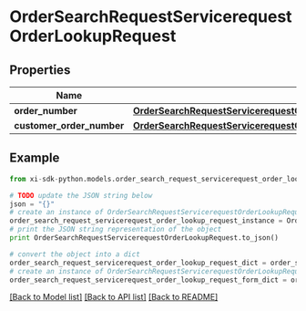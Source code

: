 # OrderSearchRequestServicerequestOrderLookupRequest


## Properties

Name | Type | Description | Notes
------------ | ------------- | ------------- | -------------
**order_number** | [**OrderSearchRequestServicerequestOrderLookupRequestOrderNumber**](OrderSearchRequestServicerequestOrderLookupRequestOrderNumber.md) |  | [optional] 
**customer_order_number** | [**OrderSearchRequestServicerequestOrderLookupRequestCustomerOrderNumber**](OrderSearchRequestServicerequestOrderLookupRequestCustomerOrderNumber.md) |  | [optional] 

## Example

```python
from xi-sdk-python.models.order_search_request_servicerequest_order_lookup_request import OrderSearchRequestServicerequestOrderLookupRequest

# TODO update the JSON string below
json = "{}"
# create an instance of OrderSearchRequestServicerequestOrderLookupRequest from a JSON string
order_search_request_servicerequest_order_lookup_request_instance = OrderSearchRequestServicerequestOrderLookupRequest.from_json(json)
# print the JSON string representation of the object
print OrderSearchRequestServicerequestOrderLookupRequest.to_json()

# convert the object into a dict
order_search_request_servicerequest_order_lookup_request_dict = order_search_request_servicerequest_order_lookup_request_instance.to_dict()
# create an instance of OrderSearchRequestServicerequestOrderLookupRequest from a dict
order_search_request_servicerequest_order_lookup_request_form_dict = order_search_request_servicerequest_order_lookup_request.from_dict(order_search_request_servicerequest_order_lookup_request_dict)
```
[[Back to Model list]](../README.md#documentation-for-models) [[Back to API list]](../README.md#documentation-for-api-endpoints) [[Back to README]](../README.md)


